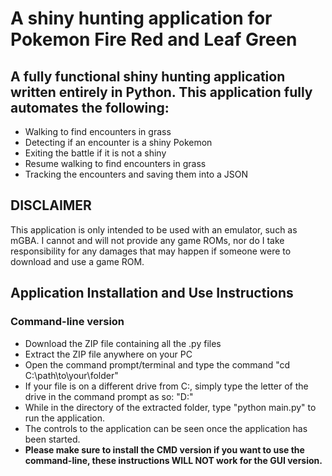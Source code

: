 # A shiny hunting application for Pokemon Fire Red and Leaf Green

## A fully functional shiny hunting application written entirely in Python. This application fully automates the following:

* Walking to find encounters in grass
* Detecting if an encounter is a shiny Pokemon
* Exiting the battle if it is not a shiny
* Resume walking to find encounters in grass
* Tracking the encounters and saving them into a JSON

## DISCLAIMER
This application is only intended to be used with an emulator, such as mGBA. I cannot and will not provide any game ROMs, nor do I take responsibility for any damages that may happen if someone were to download and use a game ROM.

## Application Installation and Use Instructions
### Command-line version
* Download the ZIP file containing all the .py files
* Extract the ZIP file anywhere on your PC
* Open the command prompt/terminal and type the command "cd C:\path\to\your\folder"
* If your file is on a different drive from C:, simply type the letter of the drive in the command prompt as so: "D:"
* While in the directory of the extracted folder, type "python main.py" to run the application.
* The controls to the application can be seen once the application has been started.
*  **Please make sure to install the CMD version if you want to use the command-line, these instructions WILL NOT work for the GUI version.**
